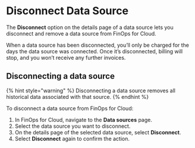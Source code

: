 # Disconnect Data Source

The **Disconnect** option on the details page of a data source lets you disconnect and remove a data source from FinOps for Cloud.&#x20;

When a data source has been disconnected, you’ll only be charged for the days the data source was connected. Once it’s disconnected, billing will stop, and you won’t receive any further invoices.&#x20;

## Disconnecting a data source

{% hint style="warning" %}
Disconnecting a data source removes all historical data associated with that source.
{% endhint %}

To disconnect a data source from FinOps for Cloud:

1. In FinOps for Cloud, navigate to the **Data sources** page.&#x20;
2. Select the data source you want to disconnect.
3. On the details page of the selected data source, select **Disconnect**.
4. Select **Disconnect** again to confirm the action.
